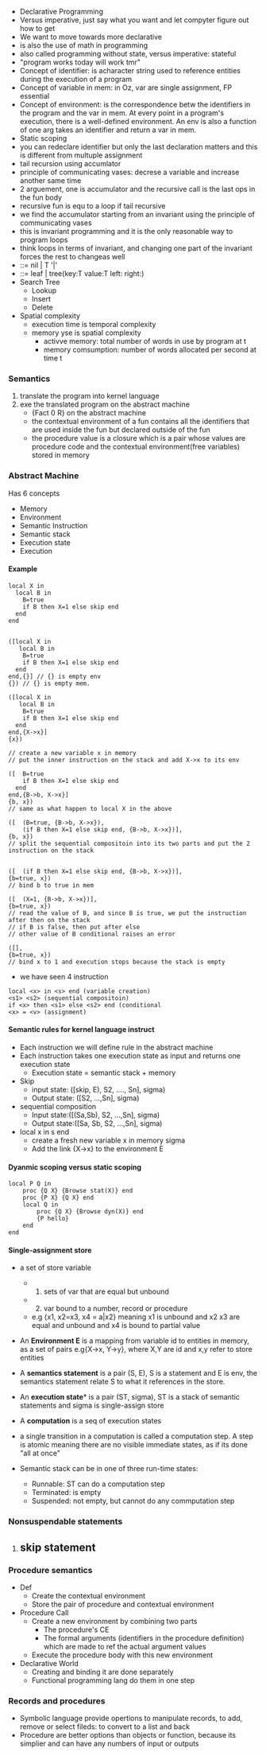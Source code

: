 - Declarative Programming
- Versus imperative, just say what you want and let compyter figure out how to get 
- We want to move towards more declarative
- is also the use of math in programming 
- also called programming without state, versus imperative: stateful
- "program works today will work tmr"
- Concept of identifier: is acharacter string used to reference entities during the execution of a program
- Concept of variable in mem: in Oz, var are single assignment, FP essential
- Concept of environment: is the correspondence betw the identifiers in the program and the var in mem. At every point in a program's execution, there is a well-defined environment. An env is also a function of one arg takes an identifier and return a var in mem.
- Static scoping
- you can redeclare identifier but only the last declaration matters and this is different from multuple assignment
- tail recursion using accumlator
- principle of communicating vases: decrese a variable and increase another same time
- 2 arguement, one is accumulator and the recursive call is the last ops in the fun body
- recursive fun is equ to a loop if tail recursive
- we find the accumulator starting from an invariant using the principle of communicating vases
- this is invariant programming and it is the only reasonable way to program loops
- think loops in terms of invariant, and changing one part of the invariant forces the rest to changeas well
- <List T> ::= nil | T '|' <List T>
- <obtree T> ::= leaf | tree(key:T value:T left:<obtree T> right:<obtree T>)
- Search Tree
	- Lookup 
	- Insert 
	- Delete 
- Spatial complexity
	- execution time is temporal complexity
	- memory yse is spatial complexity
		- activve memory: total number of words in use by program at t
		- memory comsumption: number of words allocated per second at time t 
### Semantics
1. translate the program into kernel language
2. exe the translated program on the abstract machine
	- {Fact 0 R} on the abstract machine 
	- the contextual environment of a fun contains all the identifiers that are used  inside the fun but declared outside of the fun
	- the procedure value is a closure which is a pair whose values are procedure code and the contextual environment(free variables) stored in memory

### Abstract Machine
Has 6 concepts
- Memory
- Environment
- Semantic Instruction
- Semantic stack
- Execution state
- Execution

#### Example

```
local X in
  local B in
	B=true
	if B then X=1 else skip end
  end
end
```

```

([local X in
   local B in
	B=true
	if B then X=1 else skip end
  end
end,{}] // {} is empty env
{}) // {} is empty mem.

([local X in
   local B in
	B=true
	if B then X=1 else skip end
  end
end,{X->x}] 
{x})  

// create a new variable x in memory
// put the inner instruction on the stack and add X->x to its env

([ 	B=true
	if B then X=1 else skip end
  end
end,{B->b, X->x}] 
{b, x}) 
// same as what happen to local X in the above

([ 	(B=true, {B->b, X->x}),
	(if B then X=1 else skip end, {B->b, X->x})],
{b, x}) 
// split the sequential compositoin into its two parts and put the 2 instruction on the stack 


([	(if B then X=1 else skip end, {B->b, X->x})],
{b=true, x}) 
// bind b to true in mem

([	(X=1, {B->b, X->x})],
{b=true, x}) 
// read the value of B, and since B is true, we put the instruction after then on the stack
// if B is false, then put after else
// other value of B conditional raises an error

([],
{b=true, x}) 
// bind x to 1 and execution stops because the stack is empty
```

- we have seen 4 instruction
```
local <x> in <s> end (variable creation)
<s1> <s2> (sequential compositoin)
if <x> then <s1> else <s2> end (conditional
<x> = <v> (assignment)
``` 

#### Semantic rules for kernel language instruct
- Each instruction we will define rule in the abstract machine
- Each instruction takes one execution state as input and returns one execution state
	- Execution state = semantic stack + memory
- Skip
	- input state: ([skip, E), S2, ...., Sn], sigma)
	- Output state: ([S2, ...,Sn], sigma)
- sequential composition
	- Input state:([(Sa,Sb), S2, ...,Sn], sigma)
	- Output state:([Sa, Sb, S2, ...,Sn], sigma)
- local x in s end
	- create a fresh new variable x in memory sigma
	- Add the link {X->x} to the environment E 

#### Dyanmic scoping versus static scoping
```
local P Q in
	proc {Q X} {Browse stat(X)} end
	proc {P X} {Q X} end
	local Q in
		proc {Q X} {Browse dyn(X)} end
		{P hello}
	end
end
```

#### Single-assignment store
- a set of store variable
	- 1. sets of var that are equal but unbound
	- 2. var bound to a number, record or procedure
	- e.g {x1, x2=x3, x4 = a|x2} meaning x1 is unbound and x2 x3 are equal and unbound and x4 is bound to partial value

- An **Environment E** is a mapping from variable id to entities in memory, as a set of pairs e.g{X->x, Y->y}, where X,Y are id and x,y refer to store entities
- A **semantics statement** is a pair (S, E), S is a statement and E is env, the semantics statement relate S to what it references in the store.
- An **execution state*** is a pair (ST, sigma), ST is a stack of semantic statements and sigma is single-assign store
- A **computation** is a seq of execution states
- a single transition in a computation is called a computation step. A step is atomic meaning there are no visible immediate states, as if its done "all at once"
- Semantic stack can be in one of three run-time states:
	- Runnable: ST can do a computation step
	- Terminated: is empty
	- Suspended: not empty, but cannot do any commputation step

### Nonsuspendable statements
1. **skip** statement
	- 

### Procedure semantics
- Def
	- Create the contextual environment
	- Store the pair of procedure and contextual environment
- Procedure Call
	- Create a new environment by combining two parts
		- The procedure's CE
		- The formal arguments (identifiers in the procedure definition) which are made to ref the actual argument values
	- Execute the procedure body with this new environment
- Declarative World
	- Creating and binding it are done separately
	- Functional programming lang do them in one step 

### Records and procedures
- Symbolic language provide opertions to manipulate records, to add, remove or select fileds: to convert to a list and back
- Procedure are better options than objects or function, because its simplier and can have any numbers of input or outputs
